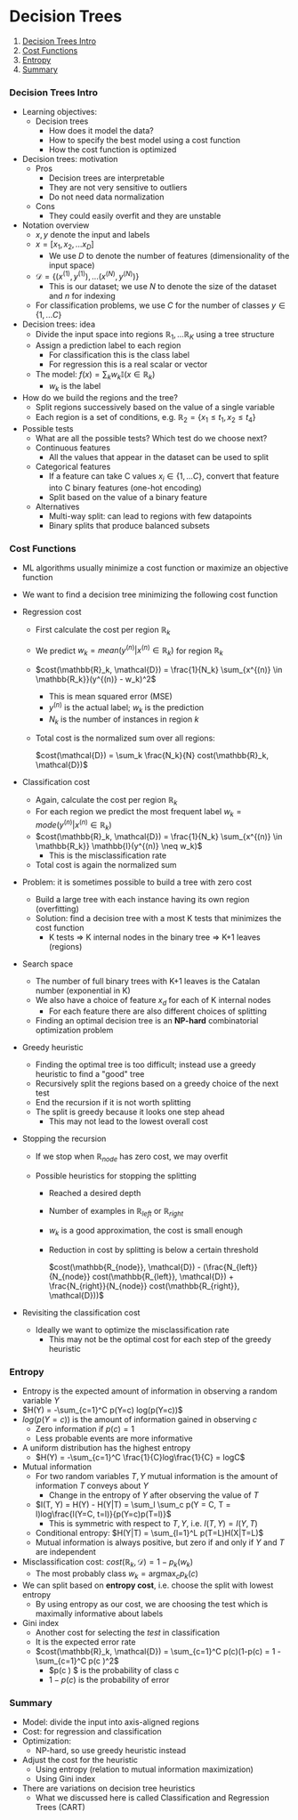 # Decision Trees

1. [Decision Trees Intro](#decision-trees-intro)
2. [Cost Functions](#cost-functions)
3. [Entropy](#entropy)
4. [Summary](#summary)

### Decision Trees Intro

* Learning objectives:
  * Decision trees
    * How does it model the data?
    * How to specify the best model using a cost function
    * How the cost function is optimized
* Decision trees: motivation
  * Pros
    * Decision trees are interpretable
    * They are not very sensitive to outliers
    * Do not need data normalization
  * Cons
    * They could easily overfit and they are unstable
* Notation overview
  * $x, y$ denote the input and labels
  * $x = [x_1, x_2, ... x_D]$
    * We use $D$ to denote the number of features (dimensionality of the input space)
  * $\mathcal{D} = \{ (x^{(1)}, y^{(1)}), ... (x^{(N)}, y^{(N)})\}$
    * This is our dataset; we use $N$ to denote the size of the dataset and $n$ for indexing
  * For classification problems, we use $C$ for the number of classes $y \in \{1, ... C\}$
* Decision trees: idea
  * Divide the input space into regions $\mathbb{R}_1, ...\mathbb{R}_K$ using a tree structure
  * Assign a prediction label to each region
    * For classification this is the class label
    * For regression this is a real scalar or vector
  * The model: $f(x) = \sum_k w_k \mathbb{I}(x \in \mathbb{R}_k)$
    * $w_k$ is the label
* How do we build the regions and the tree?
  * Split regions successively based on the value of a single variable
  * Each region is a set of conditions, e.g. $\mathbb{R}_2 = \{x_1 \leq t_1, x_2 \leq t_4\}$
* Possible tests
  * What are all the possible tests? Which test do we choose next?
  * Continuous features
    * All the values that appear in the dataset can be used to split
  * Categorical features
    * If a feature can take C values $x_i \in \{ 1, ... C\}$, convert that feature into C binary features (one-hot encoding)
    * Split based on the value of a binary feature
  * Alternatives
    * Multi-way split: can lead to regions with few datapoints
    * Binary splits that produce balanced subsets 

 ### Cost Functions

* ML algorithms usually minimize a cost function or maximize an objective function

* We want to find a decision tree minimizing the following cost function

* Regression cost

  * First calculate the cost per region $\mathbb{R}_k$

  * We predict $w_k = mean(y^{(n)} | x^{(n)} \in \mathbb{R}_k)$ for region $\mathbb{R}_k$

  * $cost(\mathbb{R}_k, \mathcal{D}) = \frac{1}{N_k} \sum_{x^{(n)} \in \mathbb{R_k}}(y^{(n)} - w_k)^2$

    * This is mean squared error (MSE)
    * $y^{(n)}$ is the actual label; $w_k$ is the prediction
    * $N_k$ is the number of instances in region $k$

  * Total cost is the normalized sum over all regions:

    $cost(\mathcal{D}) = \sum_k \frac{N_k}{N} cost(\mathbb{R}_k, \mathcal{D})$

* Classification cost
  * Again, calculate the cost per region $\mathbb{R}_k$
  * For each region we predict the most frequent label $w_k = mode(y^{(n)} | x^{(n)} \in \mathbb{R}_k)$
  * $cost(\mathbb{R}_k, \mathcal{D}) = \frac{1}{N_k} \sum_{x^{(n)} \in \mathbb{R_k}} \mathbb{I}(y^{(n)} \neq w_k)$
    * This is the misclassification rate
  * Total cost is again the normalized sum
* Problem: it is sometimes possible to build a tree with zero cost
  * Build a large tree with each instance having its own region (overfitting)
  * Solution: find a decision tree with a most K tests that minimizes the cost function
    * K tests => K internal nodes in the binary tree => K+1 leaves (regions)
* Search space
  * The number of full binary trees with K+1 leaves is the Catalan number (exponential in K)
  * We also have a choice of feature $x_d$ for each of K internal nodes
    * For each feature there are also different choices of splitting
  * Finding an optimal decision tree is an **NP-hard** combinatorial optimization problem
* Greedy heuristic
  * Finding the optimal tree is too difficult; instead use a greedy heuristic to find a "good" tree
  * Recursively split the regions based on a greedy choice of the next test
  * End the recursion if it is not worth splitting
  * The split is greedy because it looks one step ahead
    * This may not lead to the lowest overall cost

* Stopping the recursion

  * If we stop when $\mathbb{R}_{node}$ has zero cost, we may overfit

  * Possible heuristics for stopping the splitting

    * Reached a desired depth

    * Number of examples in $\mathbb{R}_{left}$ or $\mathbb{R}_{right}$

    * $w_k$ is a good approximation, the cost is small enough

    * Reduction in cost by splitting is below a certain threshold

      $cost(\mathbb{R_{node}}, \mathcal{D}) - (\frac{N_{left}}{N_{node}} cost(\mathbb{R_{left}}, \mathcal{D}) + \frac{N_{right}}{N_{node}} cost(\mathbb{R_{right}}, \mathcal{D}))$

* Revisiting the classification cost
  * Ideally we want to optimize the misclassification rate
    * This may not be the optimal cost for each step of the greedy heuristic

### Entropy

* Entropy is the expected amount of information in observing a random variable $Y$
* $H(Y) = -\sum_{c=1}^C p(Y=c) log(p(Y=c))$
* $log(p(Y=c))$ is the amount of information gained in observing $c$
  * Zero information if $p(c) = 1$
  * Less probable events are more informative
* A uniform distribution has the highest entropy 
  * $H(Y) = -\sum_{c=1}^C \frac{1}{C}log\frac{1}{C} = logC$
* Mutual information
  * For two random variables $T, Y$ mutual information is the amount of information $T$ conveys about $Y$
    * Change in the entropy of $Y$ after observing the value of $T$
  * $I(T, Y) = H(Y) - H(Y|T) = \sum_l \sum_c p(Y = C, T = l)log\frac{l(Y=C, t=l)}{p(Y=c)p(T=l)}$
    * This is symmetric with respect to $T, Y$, i.e. $I(T, Y) = I(Y, T)$
  * Conditional entropy: $H(Y|T) = \sum_{l=1}^L p(T=L)H(X|T=L)$
  * Mutual information is always positive, but zero if and only if $Y$ and $T$ are independent
* Misclassification cost: $cost(\mathbb{R}_k, \mathcal{D}) = 1 - p_k(w_k)$
  * The most probably class $w_k = \text{argmax}_c p_k(c)$
* We can split based on **entropy cost**, i.e. choose the split with lowest entropy
  * By using entropy as our cost, we are choosing the test which is maximally informative about labels
* Gini index
  * Another cost for selecting the *test* in classification
  * It is the expected error rate
  * $cost(\mathbb{R}_k, \mathcal{D}) = \sum_{c=1}^C p(c)(1-p(c) = 1 - \sum_{c=1}^C p(c )^2$
    * $p(c ) $ is the probability of class c
    * $1-p(c )$ is the probability of error   

### Summary

* Model: divide the input into axis-aligned regions
* Cost: for regression and classification
* Optimization:
  * NP-hard, so use greedy heuristic instead
* Adjust the cost for the heuristic
  * Using entropy (relation to mutual information maximization)
  * Using Gini index
* There are variations on decision tree heuristics 
  * What we discussed here is called Classification and Regression Trees (CART)